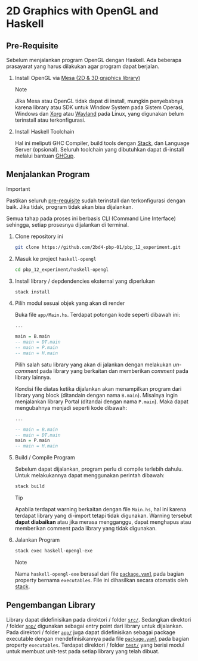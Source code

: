 # 2D Graphics with OpenGL and Haskell

## Pre-Requisite

Sebelum menjalankan program OpenGL dengan Haskell. Ada beberapa
prasayarat yang harus dilakukan agar program dapat berjalan.

1. Install OpenGL via [Mesa (2D & 3D graphics library)](https://www.mesa3d.org/)

   > [!NOTE]
   > Jika Mesa atau OpenGL tidak dapat di install, mungkin
   > penyebabnya karena library atau SDK untuk Window System
   > pada Sistem Operasi, Windows dan [Xorg](https://www.x.org/wiki/) atau
   > [Wayland](https://wayland.freedesktop.org/) pada Linux, yang
   > digunakan belum terinstall atau terkonfigurasi.

2. Install Haskell Toolchain

   Hal ini meliputi GHC Compiler, build tools dengan [Stack](https://docs.haskellstack.org/en/stable/),
   dan Language Server (opsional). Seluruh toolchain yang dibutuhkan dapat
   di-install melalui bantuan [GHCup](https://www.haskell.org/ghcup/#).

## Menjalankan Program

> [!IMPORTANT]
> Pastikan seluruh [pre-requisite](#pre-requisite) sudah terinstall
> dan terkonfigurasi dengan baik. Jika tidak, program
> tidak akan bisa dijalankan.

Semua tahap pada proses ini berbasis CLI (Command Line Interface)
sehingga, setiap prosesnya dijalankan di terminal.

1. Clone repository ini

   ```sh
   git clone https://github.com/2bd4-pbp-01/pbp_12_experiment.git
   ```

2. Masuk ke project `haskell-opengl`

   ```sh
   cd pbp_12_experiment/haskell-opengl

   ```

3. Install library / depdendencies eksternal yang diperlukan

   ```sh
   stack install
   ```

4. Pilih modul sesuai objek yang akan di render

   Buka file `app/Main.hs`. Terdapat potongan kode seperti dibawah ini:

   ```hs
   ...

   main = B.main
   -- main = DT.main
   -- main = P.main
   -- main = H.main
   ```

   Pilih salah satu library yang akan di jalankan dengan melakukan
   _un-comment_ pada library yang berkaitan dan memberikan _comment_
   pada library lainnya.

   Kondisi file diatas ketika dijalankan akan menampilkan program
   dari library yang block (ditandain dengan nama `B.main`). Misalnya
   ingin menjalankan library Portal (ditandai dengan nama `P.main`).
   Maka dapat mengubahnya menjadi seperti kode dibawah:

   ```hs
   ...

   -- main = B.main
   -- main = DT.main
   main = P.main
   -- main = H.main
   ```

5. Build / Compile Program

   Sebelum dapat dijalankan, program perlu di compile terlebih dahulu.
   Untuk melakukannya dapat menggunakan perintah dibawah:

   ```sh
   stack build
   ```

   > [!TIP]
   > Apabila terdapat warning berkaitan dengan file `Main.hs`,
   > hal ini karena terdapat library yang di-import tetapi tidak
   > digunakan. Warning tersebut **dapat diabaikan** atau jika merasa
   > mengganggu, dapat menghapus atau memberikan comment pada
   > library yang tidak digunakan.

6. Jalankan Program

   ```sh
   stack exec haskell-opengl-exe
   ```

   > [!NOTE]
   > Nama `haskell-opengl-exe` berasal dari file [`package.yaml`](./package.yaml)
   > pada bagian property bernama `executables`. File ini
   > dihasilkan secara otomatis oleh [stack](https://docs.haskellstack.org/en/stable/).

## Pengembangan Library

Library dapat didefinisikan pada direktori / folder [`src/`](./src/).
Sedangkan direktori / folder [`app/`](./app/) digunakan sebagai
entry point dari library untuk dijalankan. Pada direktori /
folder [`app/`](./app/) juga dapat didefinisikan sebagai package
executable dengan mendefinisikannya pada file [`package.yaml`](./package.yaml)
pada bagian property `executables`. Terdapat direktori / folder
[`test/`](./test/) yang berisi modul untuk membuat unit-test pada
setiap library yang telah dibuat.
